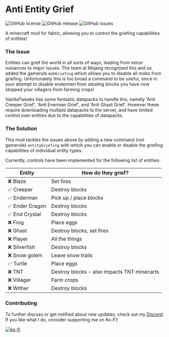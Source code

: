 # Anti Entity Grief
![GitHub license](https://img.shields.io/github/license/BVengo/antientitygrief.svg)
![GitHub release](https://img.shields.io/github/release/BVengo/antientitygrief.svg)
![GitHub issues](https://img.shields.io/github/issues/BVengo/antientitygrief.svg)

A minecraft mod for fabric, allowing you to control the griefing capabilities of entities!

### The Issue
Entities can grief the world in all sorts of ways, leading from minor nuisances to major issues. The team at Mojang recognised this and so added the gamerule `mobGriefing` which allows you to disable all mobs from griefing. Unfortunately this is too broad a command to be useful, since in your attempt to disable endermen from stealing blocks you have now stopped your villagers from farming crops!

VanillaTweaks has some fantastic datapacks to handle this, namely 'Anti Creeper Grief', 'Anti Enerman Grief', and 'Anti Ghast Grief'. However these require downloading multiple datapacks to the server, and have limited control over entities due to the capabilities of datapacks.

### The Solution
This mod tackles the issues above by adding a new command (not gamerule) `entityGriefing` with which you can enable or disable the griefing capabilities of individual entity types.


Currently, controls have been implemented for the following list of entities:

| **Entity**                      | **How do they grief?**                        |
|---------------------------------|-----------------------------------------------|
| :x: Blaze                       | Set fires                                     |
| :white_check_mark: Creeper      | Destroy blocks                                |
| :white_check_mark: Enderman     | Pick up / place blocks                        |
| :white_check_mark: Ender Dragon | Destroy blocks                                |
| :white_check_mark: End Crystal  | Destroy blocks                                |
| :x: Frog                        | Place eggs                                    |
| :x: Ghast                       | Destroy blocks, set fires                     |
| :x: Player                      | All the things                                |
| :x: Silverfish                  | Destroy blocks                                |
| :x: Snow golem                  | Leave snow trails                             |
| :white_check_mark: Turtle       | Place eggs                                    |
| :x: TNT                         | Destroy blocks - also impacts TNT minecarts   |
| :x: Villager                    | Farm crops                                    |
| :x: Wither                      | Destroy blocks                                |


### Contributing
To further discuss or get notified about new updates, check out my [Discord](https://discord.com/invite/kUhf3WSSfv). If you like what I do, consider supporting me on Ko-Fi!

[![ko-fi](https://ko-fi.com/img/githubbutton_sm.svg)](https://ko-fi.com/C0C7DZ3FB)
